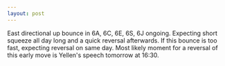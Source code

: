 ```yaml
---
layout: post
---
```


East directional up bounce in 6A, 6C, 6E, 6S, 6J ongoing.
Expecting short squeeze all day long and a quick reversal afterwards.
If this bounce is too fast, expecting reversal on same day.
Most likely moment for a reversal of this early move is Yellen's speech tomorrow at 16:30.

